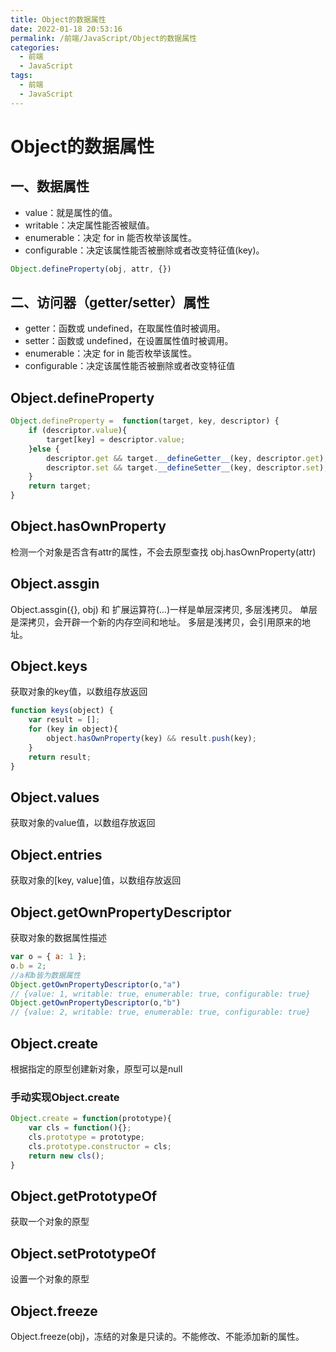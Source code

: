 ```yaml
---
title: Object的数据属性
date: 2022-01-18 20:53:16
permalink: /前端/JavaScript/Object的数据属性
categories:
  - 前端
  - JavaScript
tags:
  - 前端
  - JavaScript
---
```

# Object的数据属性

## 一、数据属性

- value：就是属性的值。
- writable：决定属性能否被赋值。
- enumerable：决定 for in 能否枚举该属性。
- configurable：决定该属性能否被删除或者改变特征值(key)。

```javascript
Object.defineProperty(obj, attr, {})
```

## 二、访问器（getter/setter）属性

- getter：函数或 undefined，在取属性值时被调用。
- setter：函数或 undefined，在设置属性值时被调用。
- enumerable：决定 for in 能否枚举该属性。
- configurable：决定该属性能否被删除或者改变特征值

## Object.defineProperty

```javascript
Object.defineProperty =  function(target, key, descriptor) {
    if (descriptor.value){
        target[key] = descriptor.value;
    }else {
        descriptor.get && target.__defineGetter__(key, descriptor.get);
        descriptor.set && target.__defineSetter__(key, descriptor.set);
    }
    return target;
}
```
## Object.hasOwnProperty
检测一个对象是否含有attr的属性，不会去原型查找
obj.hasOwnProperty(attr)
## Object.assgin
Object.assgin({}, obj) 和 扩展运算符(...)一样是单层深拷贝, 多层浅拷贝。
单层是深拷贝，会开辟一个新的内存空间和地址。
多层是浅拷贝，会引用原来的地址。
## Object.keys
获取对象的key值，以数组存放返回

```javascript
function keys(object) {
    var result = [];
    for (key in object){
        object.hasOwnProperty(key) && result.push(key);
    }
    return result;
}
```
## Object.values
获取对象的value值，以数组存放返回
## Object.entries
获取对象的[key, value]值，以数组存放返回
## Object.getOwnPropertyDescriptor
获取对象的数据属性描述
```javascript
var o = { a: 1 };
o.b = 2;
//a和b皆为数据属性
Object.getOwnPropertyDescriptor(o,"a") 
// {value: 1, writable: true, enumerable: true, configurable: true}
Object.getOwnPropertyDescriptor(o,"b") 
// {value: 2, writable: true, enumerable: true, configurable: true}
```
## Object.create
根据指定的原型创建新对象，原型可以是null
### 手动实现Object.create
```javascript
Object.create = function(prototype){
    var cls = function(){};
    cls.prototype = prototype;
    cls.prototype.constructor = cls;
    return new cls();
}
```
## Object.getPrototypeOf
获取一个对象的原型
## Object.setPrototypeOf
设置一个对象的原型
## Object.freeze
Object.freeze(obj)，冻结的对象是只读的。不能修改、不能添加新的属性。